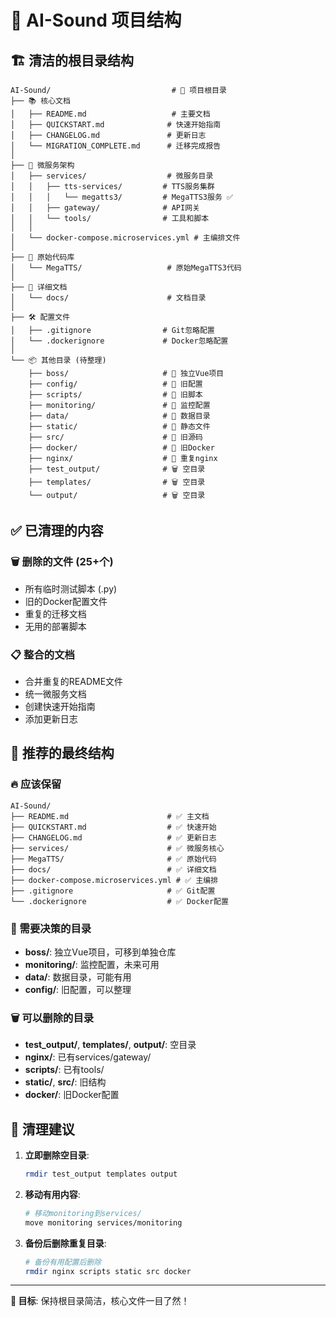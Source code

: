 # 📁 AI-Sound 项目结构

## 🏗️ 清洁的根目录结构

```
AI-Sound/                           # 🎵 项目根目录
├── 📚 核心文档
│   ├── README.md                   # 主要文档
│   ├── QUICKSTART.md              # 快速开始指南
│   ├── CHANGELOG.md               # 更新日志
│   └── MIGRATION_COMPLETE.md      # 迁移完成报告
│
├── 🚀 微服务架构
│   ├── services/                  # 微服务目录
│   │   ├── tts-services/         # TTS服务集群
│   │   │   └── megatts3/         # MegaTTS3服务 ✅
│   │   ├── gateway/              # API网关
│   │   └── tools/                # 工具和脚本
│   │
│   └── docker-compose.microservices.yml # 主编排文件
│
├── 🔧 原始代码库
│   └── MegaTTS/                   # 原始MegaTTS3代码
│
├── 📖 详细文档
│   └── docs/                      # 文档目录
│
├── 🛠️ 配置文件
│   ├── .gitignore                # Git忽略配置
│   └── .dockerignore             # Docker忽略配置
│
└── 📦 其他目录 (待整理)
    ├── boss/                     # 🚧 独立Vue项目
    ├── config/                   # 🚧 旧配置
    ├── scripts/                  # 🚧 旧脚本
    ├── monitoring/               # 🚧 监控配置
    ├── data/                     # 🚧 数据目录
    ├── static/                   # 🚧 静态文件
    ├── src/                      # 🚧 旧源码
    ├── docker/                   # 🚧 旧Docker
    ├── nginx/                    # 🚧 重复nginx
    ├── test_output/              # 🗑️ 空目录
    ├── templates/                # 🗑️ 空目录
    └── output/                   # 🗑️ 空目录
```

## ✅ 已清理的内容

### 🗑️ 删除的文件 (25+个)
- 所有临时测试脚本 (.py)
- 旧的Docker配置文件
- 重复的迁移文档
- 无用的部署脚本

### 📋 整合的文档
- 合并重复的README文件
- 统一微服务文档
- 创建快速开始指南
- 添加更新日志

## 🎯 推荐的最终结构

### 🔥 应该保留
```
AI-Sound/
├── README.md                      # ✅ 主文档
├── QUICKSTART.md                  # ✅ 快速开始
├── CHANGELOG.md                   # ✅ 更新日志
├── services/                      # ✅ 微服务核心
├── MegaTTS/                       # ✅ 原始代码
├── docs/                          # ✅ 详细文档
├── docker-compose.microservices.yml # ✅ 主编排
├── .gitignore                     # ✅ Git配置
└── .dockerignore                  # ✅ Docker配置
```

### 🚧 需要决策的目录
- **boss/**: 独立Vue项目，可移到单独仓库
- **monitoring/**: 监控配置，未来可用
- **data/**: 数据目录，可能有用
- **config/**: 旧配置，可以整理

### 🗑️ 可以删除的目录
- **test_output/**, **templates/**, **output/**: 空目录
- **nginx/**: 已有services/gateway/
- **scripts/**: 已有tools/
- **static/**, **src/**: 旧结构
- **docker/**: 旧Docker配置

## 🧹 清理建议

1. **立即删除空目录**:
   ```bash
   rmdir test_output templates output
   ```

2. **移动有用内容**:
   ```bash
   # 移动monitoring到services/
   move monitoring services/monitoring
   ```

3. **备份后删除重复目录**:
   ```bash
   # 备份有用配置后删除
   rmdir nginx scripts static src docker
   ```

---

**🎯 目标**: 保持根目录简洁，核心文件一目了然！ 